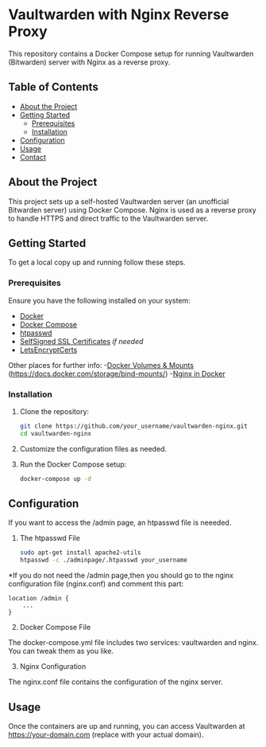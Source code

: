 # Vaultwarden with Nginx Reverse Proxy

This repository contains a Docker Compose setup for running Vaultwarden (Bitwarden) server with Nginx as a reverse proxy.

## Table of Contents

- [About the Project](#about-the-project)
- [Getting Started](#getting-started)
  - [Prerequisites](#prerequisites)
  - [Installation](#installation)
- [Configuration](#configuration)
- [Usage](#usage)
- [Contact](#contact)

## About the Project

This project sets up a self-hosted Vaultwarden server (an unofficial Bitwarden server) using Docker Compose. Nginx is used as a reverse proxy to handle HTTPS and direct traffic to the Vaultwarden server.

## Getting Started

To get a local copy up and running follow these steps.

### Prerequisites

Ensure you have the following installed on your system:
- [Docker](https://www.docker.com/get-started)
- [Docker Compose](https://docs.docker.com/compose/install/)
- [htpasswd](https://httpd.apache.org/docs/2.4/programs/htpasswd.html)
- [SelfSigned SSL Certificates](https://www.digitalocean.com/community/tutorials/how-to-create-a-self-signed-ssl-certificate-for-nginx-in-ubuntu-16-04) *if needed*
- [LetsEncryptCerts](https://macdonaldchika.medium.com/how-to-install-tls-ssl-on-docker-nginx-container-with-lets-encrypt-5bd3bad1fd48)

Other places for further info:
-[Docker Volumes & Mounts](https://docs.docker.com/storage/volumes/)
(https://docs.docker.com/storage/bind-mounts/)
-[Nginx in Docker](https://www.docker.com/blog/how-to-use-the-official-nginx-docker-image/)
### Installation

1. Clone the repository:
   ```sh
   git clone https://github.com/your_username/vaultwarden-nginx.git
   cd vaultwarden-nginx

2. Customize the configuration files as needed.

3. Run the Docker Compose setup:
   ```sh
   docker-compose up -d

## Configuration
If you want to access the /admin page, an htpasswd file is neeeded.
1. The htpasswd File
   ```sh
   sudo apt-get install apache2-utils
   htpasswd -c ./adminpage/.htpasswd your_username

*If you do not need the /admin page,then you should go to the nginx configuration file (nginx.conf) and comment this part:

    location /admin {
        ...
    }

2. Docker Compose File

The docker-compose.yml file includes two services: vaultwarden and nginx. You can tweak them as you like.

3.  Nginx Configuration

The nginx.conf file contains the configuration of the nginx server.

## Usage
Once the containers are up and running, you can access Vaultwarden at https://your-domain.com (replace with your actual domain).

